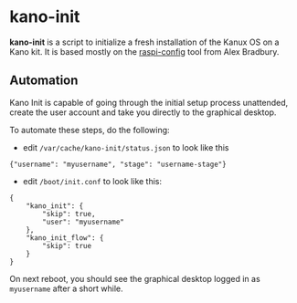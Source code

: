 # kano-init

**kano-init** is a script to initialize a fresh installation of the Kanux OS
on a Kano kit. It is based mostly on the [raspi-config](https://github.com/asb/raspi-config)
tool from Alex Bradbury.


## Automation

Kano Init is capable of going through the initial setup process unattended, create the user account
and take you directly to the graphical desktop.

To automate these steps, do the following:

 * edit `/var/cache/kano-init/status.json` to look like this

 `{"username": "myusername", "stage": "username-stage"}`

 * edit `/boot/init.conf` to look like this:

```
{
    "kano_init": {
        "skip": true,
        "user": "myusername"
    },
    "kano_init_flow": {
        "skip": true
    }
}
```

On next reboot, you should see the graphical desktop logged in as `myusername` after a short while.

